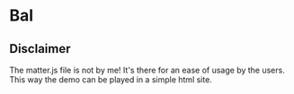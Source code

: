 # Bal

## Disclaimer
The matter.js file is not by me! It's there for an ease of usage by the users. This way the demo can be played in a simple html site.
